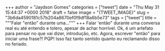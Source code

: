 
+++
author = "Jaydson Gomes"
categories = ["tweet"]
date = "Thu May 31 15:44:37 +0000 2018"
draft = false
image = "{TWEET_IMAGE}"
slug = "3b6da4590181c57b204a8670ef0f9df18a6b5e73"
tags = ["tweet"]
title = """Falar "então" durante uma..."""
+++
Falar 'então" durante uma conversa real eu até entendo e tolero, apesar de achar horrível. Ok, é um artefato para pensar no que vai dizer, introdução, etc.
Agora, escrever "então" para iniciar uma frase?! PQP! 
Isso faz tanto sentido quanto eu reclamando disso no feriado.
